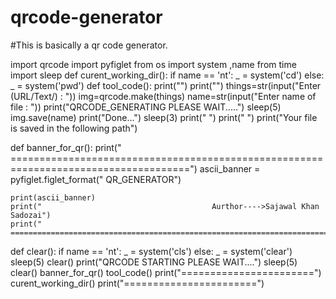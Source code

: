 # qrcode-generator
#This is basically a qr code generator.

import qrcode
import pyfiglet
from os import system ,name
from time import sleep
def curent_working_dir():
	if name == 'nt':
		_ = system('cd')
	else:
		_ = system('pwd')
def tool_code():
    print("")
    print("")
    things=str(input("Enter (URL/Text/) : "))
    img=qrcode.make(things)
    name=str(input("Enter name of file : "))
    print("QRCODE_GENERATING PLEASE WAIT.....")
    sleep(5)
    img.save(name)
    print("Done...")
    sleep(3)
    print(" ")
    print(" ")
    print("Your file is saved in the following path")


def banner_for_qr():
    print("   =====================================================================================")
    ascii_banner = pyfiglet.figlet_format("      QR_GENERATOR")
    
    print(ascii_banner)
    print("                                      Aurthor---->Sajawal Khan Sadozai")
    print("   =====================================================================================")
def clear():
	if name == 'nt':
		_ = system('cls')
	else:
		_ = system('clear')
sleep(5)
clear()
print("QRCODE STARTING PLEASE WAIT....")
sleep(5)
clear()
banner_for_qr()
tool_code()
print("=======================")
curent_working_dir()
print("=======================")
